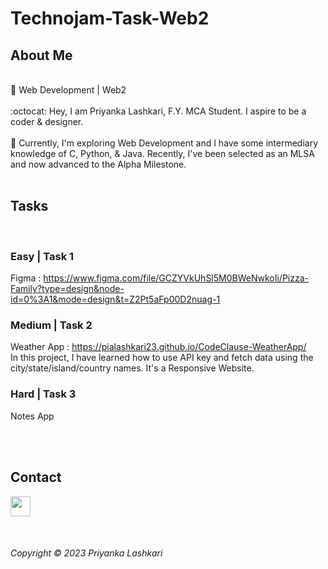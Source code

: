 # Technojam-Task-Web2


## About Me
<br> 
🔭 Web Development | Web2  <br><br>
:octocat: Hey, I am Priyanka Lashkari, F.Y. MCA Student. I aspire to be a coder & designer. <br><br>
🎯 Currently, I'm exploring Web Development and I have some intermediary knowledge of C, Python, & Java. Recently, I've been selected as an MLSA and now advanced to the Alpha Milestone. <br><br>


## Tasks 
<br>

### Easy | Task 1 
Figma : https://www.figma.com/file/GCZYVkUhSl5M0BWeNwkoIi/Pizza-Family?type=design&node-id=0%3A1&mode=design&t=Z2Pt5aFp00D2nuag-1

### Medium | Task 2
Weather App : https://pialashkari23.github.io/CodeClause-WeatherApp/ <br>
In this project, I have learned how to use API key and fetch data using the city/state/island/country names.
It's a Responsive Website.

### Hard | Task 3
Notes App <br>

<br><br>

## Contact 
<a href="https://www.linkedin.com/in/pialashkari23/">
<img align="left" src="https://github.com/pia-lashkari/CodeClause-WeatherApp/assets/139000789/d4f83a6e-eea0-45d5-8998-c78cfc4d2a7e" height=32px>
</a>



<br><br><br><br>

<i> Copyright &copy; 2023 Priyanka Lashkari </i>


 
